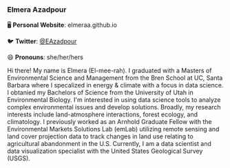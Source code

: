 ### Elmera Azadpour

🖥  **Personal Website**: elmeraa.github.io

🐦  **Twitter**: [@EAzadpour](https://twitter.com/EAzadpour)

😄  **Pronouns**: she/her/hers

Hi there! My name is Elmera (El-mee-rah). I graduated with a Masters of Environmental Science and Management from the Bren School at UC, Santa Barbara where I specalized in energy & climate with a focus in data science. I obtanied my Bachelors of Science from the University of Utah in Environmental Biology. I'm interested in using data science tools to analyze complex environmental issues and develop solutions. Broadly, my research interests include land-atmosphere interactions, forest ecology, and climatology. I previously worked as an Arnhold Graduate Fellow with the Environmental Markets Solutions Lab (emLab) utilizing remote sensing and land cover projection data to track changes in land use relating to agricultural abandonment in the U.S. Currently, I am a data scientist and data visualization specialist with the United States Geological Survey (USGS). 


<!--
**elmeraa/elmeraa** is a ✨ _special_ ✨ repository because its `README.md` (this file) appears on your GitHub profile.

Here are some ideas to get you started:

- 🔭 I’m currently working on ...
- 🌱 I’m currently learning ...
- 👯 I’m looking to collaborate on ...
- 🤔 I’m looking for help with ...
- 💬 Ask me about ...
- 📫 How to reach me: ...
- 😄 Pronouns: ...
- ⚡ Fun fact: ...
-->
